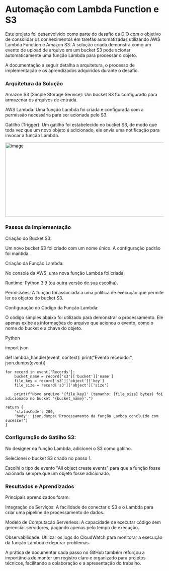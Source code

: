 # Automação com Lambda Function e S3

Este projeto foi desenvolvido como parte do desafio da DIO com o objetivo de consolidar os conhecimentos em tarefas automatizadas utilizando AWS Lambda Function e Amazon S3. A solução criada demonstra como um evento de upload de arquivo em um bucket S3 pode acionar automaticamente uma função Lambda para processar o objeto.

A documentação a seguir detalha a arquitetura, o processo de implementação e os aprendizados adquiridos durante o desafio.

### Arquitetura da Solução

Amazon S3 (Simple Storage Service): Um bucket S3 foi configurado para armazenar os arquivos de entrada.

AWS Lambda: Uma função Lambda foi criada e configurada com a permissão necessária para ser acionada pelo S3.

Gatilho (Trigger): Um gatilho foi estabelecido no bucket S3, de modo que toda vez que um novo objeto é adicionado, ele envia uma notificação para invocar a função Lambda.

<img width="893" height="236" alt="image" src="https://github.com/user-attachments/assets/3e1ee2fd-76fd-408f-b388-3ab1a2bff6fa" />

### Passos da Implementação

Criação do Bucket S3:

Um novo bucket S3 foi criado com um nome único. A configuração padrão foi mantida.

Criação da Função Lambda:

No console da AWS, uma nova função Lambda foi criada.

Runtime: Python 3.9 (ou outra versão de sua escolha).

Permissões: A função foi associada a uma política de execução que permite ler os objetos do bucket S3.

Configuração do Código da Função Lambda:

O código simples abaixo foi utilizado para demonstrar o processamento. Ele apenas exibe as informações do arquivo que acionou o evento, como o nome do bucket e a chave do objeto.

Python

import json

def lambda_handler(event, context):
    print("Evento recebido:", json.dumps(event))

    for record in event['Records']:
        bucket_name = record['s3']['bucket']['name']
        file_key = record['s3']['object']['key']
        file_size = record['s3']['object']['size']

        print(f"Novo arquivo '{file_key}' (tamanho: {file_size} bytes) foi adicionado no bucket '{bucket_name}'.")

    return {
        'statusCode': 200,
        'body': json.dumps('Processamento da função Lambda concluído com sucesso!')
    }

### Configuração do Gatilho S3:

No designer da função Lambda, adicionei o S3 como gatilho.

Selecionei o bucket S3 criado no passo 1.

Escolhi o tipo de evento "All object create events" para que a função fosse acionada sempre que um objeto fosse adicionado.

### Resultados e Aprendizados

Principais aprendizados foram:

Integração de Serviços: A facilidade de conectar o S3 e o Lambda para criar uma pipeline de processamento de dados.

Modelo de Computação Serverless: A capacidade de executar código sem gerenciar servidores, pagando apenas pelo tempo de execução.

Observabilidade: Utilizar os logs do CloudWatch para monitorar a execução da função Lambda e depurar problemas.

A prática de documentar cada passo no GitHub também reforçou a importância de manter um registro claro e organizado para projetos técnicos, facilitando a colaboração e a apresentação do trabalho.

